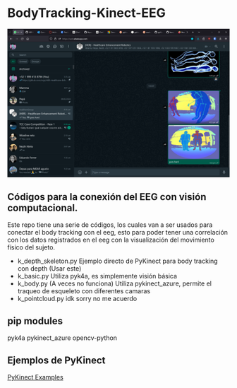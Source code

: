 # BodyTracking-Kinect-EEG

![pic goes HARD](public/img/screenshot.png)

## Códigos para la conexión del EEG con visión computacional.
Este repo tiene una serie de códigos, los cuales van a ser usados para conectar el body tracking con el eeg, esto para poder tener una correlación con los datos registrados en el eeg con la visualización del movimiento físico del sujeto.

- k_depth_skeleton.py
Ejemplo directo de PyKinect para body tracking con depth (Usar este)
- k_basic.py
Utiliza pyk4a, es simplemente visión básica
- k_body.py
(A veces no funciona) Utiliza pykinect_azure, permite el traqueo de esqueleto con diferentes camaras
- k_pointcloud.py
idk sorry no me acuerdo

## pip modules
pyk4a
pykinect_azure
opencv-python

## Ejemplos de PyKinect
[PyKinect Examples](https://github.com/ibaiGorordo/pyKinectAzure/tree/master/examples)

